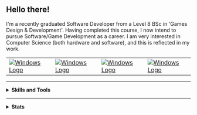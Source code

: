 <!DOCTYPE html,markdown>
<html lang="en">
    <script type="text/javascript" src="src/js/such_a_shame_there_is_no.js"></script>
    <link rel="stylesheet" type="text/css" href="src/css/style.css">
    <body>
        <h2>Hello there!</h2>
        <p>
            I'm a recently graduated Software Developer from a Level 8 BSc in 'Games Design & Development'.  
            Having completed this course, I now intend to pursue Software/Game Development as a career.  I am very
            interested in Computer Science (both hardware and software), and this is reflected in my work.  
        </p>    
        <table>
            <tr>
                <td><a href="https://github.com/Renegade-Master/"><img class="badge" src="https://img.shields.io/badge/-Github-000000?style=flat&logo=Github&logoColor=white" alt="Windows Logo"></a></td>
                <td><a href="https://www.linkedin.com/in/ciaran-bent/"><img class="badge" src="https://img.shields.io/badge/-LinkedIn-0077B5?style=flat&logo=Linkedin&logoColor=white" alt="Windows Logo"></a></td>
                <td><a href="mailto:ciaran.bent@protonmail.ch"><img class="badge" src="https://img.shields.io/badge/-ProtonMail-252831?style=flat&logo=Protonmail&logoColor=white" alt="Windows Logo"></a></td>
                <td><a href="https://twitter.com/RenegadeMMXV"><img class="badge" src="https://img.shields.io/badge/-Twitter-3E98EC?style=flat&logo=Twitter&logoColor=white" alt="Windows Logo"></a></td>
            </tr>
        </table>
        <hr>
        <p>
            <details>
                <summary>
                    <b>Skills and Tools</b>
                </summary>
                <h5>Operating Systems:</h5>
                <table>
                    <tr>
                        <td><img class="badge" src="https://img.shields.io/badge/-Windows-1e2229?style=plastic&logo=Windows" alt="Windows Logo"></td>
                        <td><img class="badge" src="https://img.shields.io/badge/-Linux-1e2229?style=plastic&logo=Linux" alt="Linux Logo"></td>
                        <td><img class="badge" src="https://img.shields.io/badge/-Mac_OS-1e2229?style=plastic&logo=Apple" alt="Apple Logo"></td>
                        <td><img class="badge" src="https://img.shields.io/badge/-Android-1e2229?style=plastic&logo=Android" alt="Android Logo"></td>
                    </tr>
                </table>
                <br>
                <h5>Programming Languages and Frameworks:</h5>
                <table>
                    <tr>
                        <td><b>Proficient</b></td>
                        <td><img class="badge" src="https://img.shields.io/badge/-Python-1e2229?style=plastic&logo=Python" alt="Python Logo"></td>
                        <td><img class="badge" src="https://img.shields.io/badge/-Java-1e2229?style=plastic&logo=Java" alt="Java Logo"></td>
                        <td><img class="badge" src="https://img.shields.io/badge/-Kotlin-1e2229?style=plastic&logo=Kotlin" alt="Kotlin Logo"></td>
                        <td><img class="badge" src="https://img.shields.io/badge/-CSharp-1e2229?style=plastic&logo=C-Sharp" alt="C# Logo"></td>
                        <td><img class="badge" src="https://img.shields.io/badge/-C++-00599C?style=plastic&logo=CPlusPlus" alt="C++ Logo"></td>
                        <td><img class="badge" src="https://img.shields.io/badge/-C-1e2229?style=plastic&logo=C" alt="C Logo"></td>
                        <td><img class="badge" src="https://img.shields.io/badge/-Git-1e2229?style=plastic&logo=Git" alt="Git Logo"></td>
                    </tr>
                    <tr>
                        <td><b>Familiar</b></td>
                        <td><img class="badge" src="https://img.shields.io/badge/-AWS-1e2229?style=plastic&logo=amazon-aws" alt="Amazon AWS Logo"></td>
                        <td><img class="badge" src="https://img.shields.io/badge/-JavaScript-1e2229?style=plastic&logo=JavaScript" alt="JavaScript Logo"></td>
                        <td><img class="badge" src="https://img.shields.io/badge/-TypeScript-1e2229?style=plastic&logo=TypeScript" alt="TypeScript Logo"></td>
                        <td><img class="badge" src="https://img.shields.io/badge/-React-1e2229?style=plastic&logo=React" alt="React Logo"></td>
                        <td><img class="badge" src="https://img.shields.io/badge/-SFML-1e2229?style=plastic&logo=SFML" alt="SFML Logo"><a href="https://www.sfml-dev.org/"></a></td>
                        <td><img class="badge" src="https://img.shields.io/badge/-HTML_5-1e2229?style=plastic&logo=HTML5" alt="HTML5 Logo"></td>
                        <td><img class="badge" src="https://img.shields.io/badge/-CSS_3-1e2229?style=plastic&logo=CSS3" alt="CSS3 Logo"></td>
                    </tr>
                    <tr>
                        <td><b>Worked With</b></td>
                        <td><img class="badge" src="https://img.shields.io/badge/-Motorola_68K-1e2229?style=plastic&logo=" alt="M68K Logo"></td>
                        <td><img class="badge" src="https://img.shields.io/badge/-SASS-1e2229?style=plastic&logo=SASS" alt="SASS Logo"></td>
                        <td></td>
                        <td></td>
                        <td></td>
                        <td></td>
                        <td></td>
                    </tr>
                </table>
                <br>
                <h5>IDEs</h5>
                <table>
                    <tr>
                        <td><img class="badge" src="https://img.shields.io/badge/-IntelliJ_IDEA-1e2229?style=plastic&logo=IntelliJ-IDEA" alt="IntelliJ IDEA Logo"></td>
                        <td><img class="badge" src="https://img.shields.io/badge/-Visual_Studio-1e2229?style=plastic&logo=Visual-Studio" alt="Visual Studio Logo"></td>
                        <td><img class="badge" src="https://img.shields.io/badge/-Visual_Studio_Code-1e2229?style=plastic&logo=Visual-Studio-Code" alt="Visual Studio Code Logo"></td>
                        <td><img class="badge" src="https://img.shields.io/badge/-VIM-1e2229?style=plastic&logo=VIM" alt="VIM"></td>
                        <td><img class="badge" src="https://img.shields.io/badge/-Unity-1e2229?style=plastic&logo=Unity" alt="Unity"></td>
                    </tr>
                </table>
            </details>
        </p>
        <hr>
        <p>
            <details>
                <summary>
                    <b>Stats</b>
                </summary>
                <table>
                    <tr>
                        <th>Personal Account</th><th>University Account</th>
                    </tr>
                    <tr>
                        <td>
                            <img src="https://github-readme-stats.vercel.app/api?username=Renegade-Master&show_icons=true&&theme=dark&hide_border=true" alt="">
                        </td>
                        <td>
                            <img src="https://github-readme-stats.vercel.app/api?username=LitThurles-K00221230&theme=prussian&show_icons=true&&theme=dark&hide_border=true" alt="">
                        </td>
                    </tr>
                    <tr>
                        <td>
                            <img src="https://github-readme-stats.vercel.app/api/top-langs/?username=Renegade-Master&theme=dark&hide_border=true&hide=rich text format" alt="">
                        </td>
                        <td>
                            <img src="https://github-readme-stats.vercel.app/api/top-langs/?username=LitThurles-K00221230&theme=prussian&hide_border=true&hide=rich text format" alt="">
                        </td>
                    </tr>
                </table>
            </details>
        </p>
    </body>
</html>
